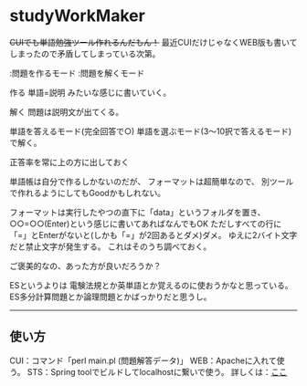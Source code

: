# studyWorkMaker
<s>CUIでも単語勉強ツール作れるんだもん！</s>
最近CUIだけじゃなくWEB版も書いてしまったので矛盾してしまっている次第。

:問題を作るモード
:問題を解くモード

作る
単語=説明
みたいな感じに書いていく。

解く
問題は説明文が出てくる。

単語を答えるモード(完全回答で○)
単語を選ぶモード(3～10択で答えるモード)
で解く。

正答率を常に上の方に出しておく

単語帳は自分で作るしかないのだが、
フォーマットは超簡単なので、
別ツールで作れるようにしてもGoodかもしれない。

フォーマットは実行したやつの直下に「data」というフォルダを置き、
○○=○○(Enter)という感じに書いてあればなんでもOK
ただしすべての行に「=」とEnterがないと(しかも「=」が2回あるとダメ)ダメ。
ゆえに2バイト文字だと禁止文字が発生する。
これはそのうち調べておく。

ご褒美的なの、あった方が良いだろうか？

ESというよりは
電験法規とか英単語とか覚えるのに使おうかなと思っている。
ES多分計算問題とか論理問題とかばっかりだと思うし。

---
<h2>使い方</h2>
CUI：コマンド「perl main.pl (問題解答データ)」
WEB：Apacheに入れて使う。
STS：Spring toolでビルドしてlocalhostに繋いで使う。
詳しくは：<a href="https://usho64k.github.io/workspace/studyWorkMaker/studyWorkMaker.html">ここ</a>

